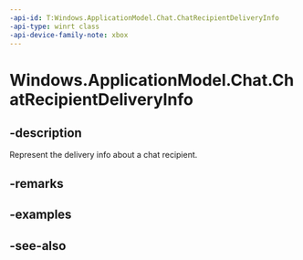 ```yaml
---
-api-id: T:Windows.ApplicationModel.Chat.ChatRecipientDeliveryInfo
-api-type: winrt class
-api-device-family-note: xbox
---
```


<!-- Class syntax.
public class ChatRecipientDeliveryInfo : Windows.ApplicationModel.Chat.IChatRecipientDeliveryInfo
-->

# Windows.ApplicationModel.Chat.ChatRecipientDeliveryInfo

## -description
Represent the delivery info about a chat recipient.

## -remarks

## -examples

## -see-also
